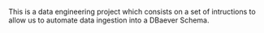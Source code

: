 This is a data engineering project which consists on a set of intructions to allow us to automate data ingestion into a DBaever Schema.
